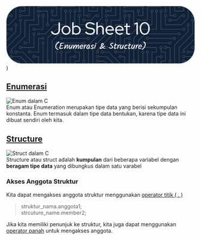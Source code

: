 ![Job Sheet 10](https://github.com/Zyxcid/Praktikum_Algoritma/blob/main/Images/JS10.png))

## [Enumerasi](https://www.geeksforgeeks.org/enumeration-enum-c/)
![Enum dalam C](https://media.geeksforgeeks.org/wp-content/cdn-uploads/Enum-In-C.png)  
Enum atau Enumeration merupakan tipe data yang berisi sekumpulan konstanta. Enum termasuk dalam tipe data bentukan, karena tipe data ini dibuat sendiri oleh kita.  

 ## [Structure](www.geeksforgeeks.org/structures-c/)
 ![Struct dalam C](https://media.geeksforgeeks.org/wp-content/cdn-uploads/Structure-In-C.png)  
Structure atau struct adalah **kumpulan** dari beberapa variabel dengan **beragam tipe data** yang dibungkus dalam satu varabel  
### Akses Anggota Struktur  
Kita dapat mengakses anggota struktur menggunakan [operator titik ( . )](https://www.geeksforgeeks.org/dot-operator-in-c/)  

>struktur_nama.anggota1;  
strcuture_name.member2;  

Jika kita memiliki penunjuk ke struktur, kita juga dapat menggunakan [operator panah](https://www-geeksforgeeks-org.translate.goog/arrow-operator-in-c-c-with-examples/) untuk mengakses anggota.
